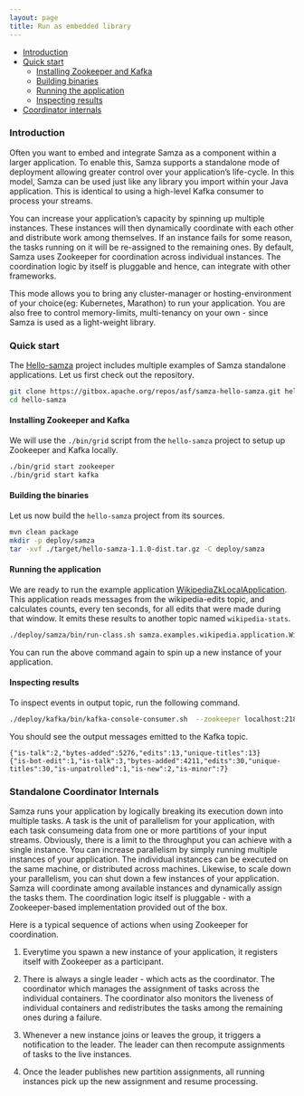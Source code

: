 ```yaml
---
layout: page
title: Run as embedded library
---
```

<!--
   Licensed to the Apache Software Foundation (ASF) under one or more
   contributor license agreements.  See the NOTICE file distributed with
   this work for additional information regarding copyright ownership.
   The ASF licenses this file to You under the Apache License, Version 2.0
   (the "License"); you may not use this file except in compliance with
   the License.  You may obtain a copy of the License at

       http://www.apache.org/licenses/LICENSE-2.0

   Unless required by applicable law or agreed to in writing, software
   distributed under the License is distributed on an "AS IS" BASIS,
   WITHOUT WARRANTIES OR CONDITIONS OF ANY KIND, either express or implied.
   See the License for the specific language governing permissions and
   limitations under the License.
-->

- [Introduction](#introduction)
- [Quick start](#quick-start-guide)
  - [Installing Zookeeper and Kafka](#setup-zookeeper)
  - [Building binaries](#build-binaries)
  - [Running the application](#deploy-binaries)
  - [Inspecting results](#inspect-results)
- [Coordinator internals](#coordinator-internals)


### Introduction

Often you want to embed and integrate Samza as a component within a larger application. To enable this, Samza supports a standalone mode of deployment allowing greater control over your application’s life-cycle. In this model, Samza can be used just like any library you import within your Java application. This is identical to using a high-level Kafka consumer to process your streams.

You can increase your application’s capacity by spinning up multiple instances. These instances will then dynamically coordinate with each other and distribute work among themselves. If an instance fails for some reason, the tasks running on it will be re-assigned to the remaining ones. By default, Samza uses Zookeeper for coordination across individual instances. The coordination logic by itself is pluggable and hence, can integrate with other frameworks.

This mode allows you to bring any cluster-manager or hosting-environment of your choice(eg: Kubernetes, Marathon) to run your application. You are also free to control memory-limits, multi-tenancy on your own - since Samza is used as a light-weight library.


### Quick start

The [Hello-samza](https://github.com/apache/samza-hello-samza/) project includes multiple examples of Samza standalone applications. Let us first check out the repository.

```bash
git clone https://gitbox.apache.org/repos/asf/samza-hello-samza.git hello-samza
cd hello-samza 
```


#### Installing Zookeeper and Kafka

We will use the `./bin/grid` script from the `hello-samza` project to setup up Zookeeper and Kafka locally.

```bash
./bin/grid start zookeeper
./bin/grid start kafka
```


#### Building the binaries

Let us now build the `hello-samza` project from its sources.

```bash
mvn clean package
mkdir -p deploy/samza
tar -xvf ./target/hello-samza-1.1.0-dist.tar.gz -C deploy/samza
```

#### Running the application

We are ready to run the example application [WikipediaZkLocalApplication](https://github.com/apache/samza-hello-samza/blob/master/src/main/java/samza/examples/wikipedia/application/WikipediaZkLocalApplication.java). This application reads messages from the wikipedia-edits topic, and calculates counts, every ten seconds, for all edits that were made during that window. It emits these results to another topic named `wikipedia-stats`.

```bash
./deploy/samza/bin/run-class.sh samza.examples.wikipedia.application.WikipediaZkLocalApplication  --config job.config.loader.factory=org.apache.samza.config.loaders.PropertiesConfigLoaderFactory --config job.config.loader.properties.path=$PWD/deploy/samza/config/wikipedia-application-local-runner.properties
```

You can run the above command again to spin up a new instance of your application.

#### Inspecting results

To inspect events in output topic, run the following command.

```bash
./deploy/kafka/bin/kafka-console-consumer.sh  --zookeeper localhost:2181 --topic wikipedia-stats
```

You should see the output messages emitted to the Kafka topic.

```
{"is-talk":2,"bytes-added":5276,"edits":13,"unique-titles":13}
{"is-bot-edit":1,"is-talk":3,"bytes-added":4211,"edits":30,"unique-titles":30,"is-unpatrolled":1,"is-new":2,"is-minor":7}
```

### Standalone Coordinator Internals

Samza runs your application by logically breaking its execution down into multiple tasks. A task is the unit of parallelism for your application, with each task consumeing data from one or more partitions of your input streams.
Obviously, there is a limit to the throughput you can achieve with a single instance. You can increase parallelism by simply running multiple instances of your application. The individual instances can be executed on the same machine, or distributed across
machines. Likewise, to scale down your parallelism, you can shut down a few instances of your application. Samza will coordinate among available instances and dynamically assign the tasks them. The coordination logic itself is 
pluggable - with a Zookeeper-based implementation provided out of the box.

Here is a typical sequence of actions when using Zookeeper for coordination.

1. Everytime you spawn a new instance of your application, it registers itself with Zookeeper as a participant.

2. There is always a single leader - which acts as the coordinator. The coordinator which manages the assignment of tasks across the individual containers. The coordinator also monitors the liveness of individual containers and redistributes the tasks among the remaining ones during a failure.  

3. Whenever a new instance joins or leaves the group, it triggers a notification to the leader. The leader can then recompute assignments of tasks to the live instances.

4. Once the leader publishes new partition assignments, all running instances pick up the new assignment and resume processing.
